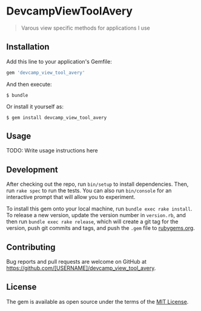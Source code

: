 # DevcampViewToolAvery

>Varous view specific methods for applications I use

## Installation

Add this line to your application's Gemfile:

```ruby
gem 'devcamp_view_tool_avery'
```

And then execute:

    $ bundle

Or install it yourself as:

    $ gem install devcamp_view_tool_avery

## Usage

TODO: Write usage instructions here

## Development

After checking out the repo, run `bin/setup` to install dependencies. Then, run `rake spec` to run the tests. You can also run `bin/console` for an interactive prompt that will allow you to experiment.

To install this gem onto your local machine, run `bundle exec rake install`. To release a new version, update the version number in `version.rb`, and then run `bundle exec rake release`, which will create a git tag for the version, push git commits and tags, and push the `.gem` file to [rubygems.org](https://rubygems.org).

## Contributing

Bug reports and pull requests are welcome on GitHub at https://github.com/[USERNAME]/devcamp_view_tool_avery.


## License

The gem is available as open source under the terms of the [MIT License](http://opensource.org/licenses/MIT).

